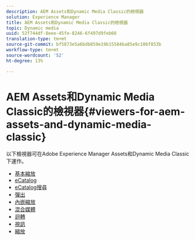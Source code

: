 ```yaml
---
description: AEM Assets和Dynamic Media Classic的檢視器
solution: Experience Manager
title: AEM Assets和Dynamic Media Classic的檢視器
topic: Dynamic media
uuid: 52f744df-8eee-45fe-8246-6f497d9feb66
translation-type: tm+mt
source-git-commit: bf5873e5a6bdb859e19b15584ba85e9c106f853b
workflow-type: tm+mt
source-wordcount: '52'
ht-degree: 13%

---
```



# AEM Assets和Dynamic Media Classic的檢視器{#viewers-for-aem-assets-and-dynamic-media-classic}

以下檢視器可在Adobe Experience Manager Assets和Dynamic Media Classic下運作。

* [基本縮放](c-html5-20-basic-zoom-viewer-about/c-html5-20-basic-zoom-viewer-about.md)
* [eCatalog](c-html5-20-ecatalog-viewer-about/c-html5-20-ecatalog-viewer-about.md)
* [eCatalog搜尋](c-html5-ecatsearch-viewer-about/c-html5-ecatsearch-viewer-about.md)
* [彈出](c-html5-flyout-viewer-20-about/c-html5-flyout-viewer-20-about.md)
* [內嵌縮放](c-html5-inlinezoom-viewer-about/c-html5-inlinezoom-viewer-about.md)
* [混合媒體](c-html5-mixedmedia-viewer-about/c-html5-mixedmedia-viewer-about.md)
* [迴轉](c-html5-spin-viewer-about/c-html5-spin-viewer-about.md)
* [視訊](c-html5-video-reference/c-html5-video-reference.md)
* [縮放](c-html5-20-zoom-viewer-about/c-html5-20-zoom-viewer-about.md)

<!--Add others. The TOC levels in the viewers TOC doesn't seem quite right RB: FIXED-->